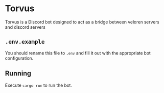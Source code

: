 # Torvus

Torvus is a Discord bot designed to act as a bridge between veloren servers and discord servers

## `.env.example`

You should rename this file to `.env` and fill it out with the appropriate bot configuration.

## Running

Execute `cargo run` to run the bot.
